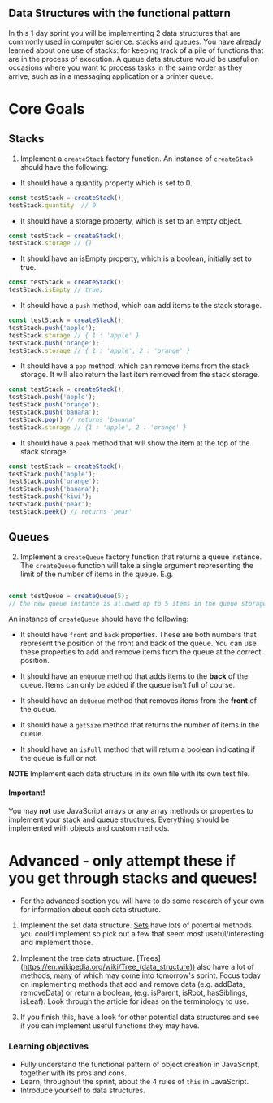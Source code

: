 ## Data Structures with the functional pattern

In this 1 day sprint you will be implementing 2 data structures that are commonly used in computer science: stacks and queues. You have already learned about one use of stacks: for keeping track of a pile of functions that are in the process of execution. A queue data structure would be useful on occasions where you want to process tasks in the same order as they arrive, such as in a messaging application or a printer queue.

# Core Goals

## Stacks

1.  Implement a `createStack` factory function. 
An instance of `createStack` should have the following:

* It should have a quantity property which is set to 0.
```js
const testStack = createStack();
testStack.quantity  // 0
```

* It should have a storage property, which is set to an empty object.

```js
const testStack = createStack();
testStack.storage // {}
```

* It should have an isEmpty property, which is a boolean, initially set to true.
```js
const testStack = createStack();
testStack.isEmpty // true;

```

* It should have a `push` method, which can add items to the stack storage.
```js 
const testStack = createStack();
testStack.push('apple');
testStack.storage // { 1 : 'apple' }
testStack.push('orange');
testStack.storage // { 1 : 'apple', 2 : 'orange' } 
```

* It should have a `pop` method, which can remove items from the stack storage.  It will also return the last item removed from the stack storage.
```js
const testStack = createStack();
testStack.push('apple');
testStack.push('orange');
testStack.push('banana');
testStack.pop() // returns 'banana'
testStack.storage // {1 : 'apple', 2 : 'orange' }
```


* It should have a `peek` method that will show the item at the top of the stack storage.

```js
const testStack = createStack();
testStack.push('apple');
testStack.push('orange');
testStack.push('banana');
testStack.push('kiwi');
testStack.push('pear');
testStack.peek() // returns 'pear'
```

## Queues

2.  Implement a `createQueue` factory function that returns a queue instance.  The `createQueue` function will take a single argument representing the limit of the number of items in the queue.  E.g. 

```js 

const testQueue = createQueue(5);
// the new queue instance is allowed up to 5 items in the queue storage
```

An instance of `createQueue` should have the following:

* It should have `front` and `back` properties.  These are both numbers that represent the position of the front and back of the queue.  You can use these properties to add and remove items from the queue at the correct position.

* It should have an `enQueue` method that adds items to the **back** of the queue.  Items can only be added if the queue isn't full of course.

* It should have an `deQueue` method that removes items from the **front** of the queue.

* It should have a `getSize` method that returns the number of items in the queue.

* It should have an `isFull` method that will return a boolean indicating if the queue is full or not.

**NOTE** Implement each data structure in its own file with its own test file.

#### Important!

You may **not** use JavaScript arrays or any array methods or properties to implement your stack and queue structures. Everything should be implemented with objects and custom methods.

# Advanced - only attempt these if you get through stacks and queues!

* For the advanced section you will have to do some research of your own for information about each data structure.

1) Implement the set data structure. [Sets](https://en.wikipedia.org/wiki/Set_(abstract_data_type)) have lots of potential methods you could implement so pick out a few that seem most useful/interesting and implement those.

2) Implement the tree data structure. [Trees] (https://en.wikipedia.org/wiki/Tree_(data_structure)) also have a lot of methods, many of which may come into tomorrow's sprint. Focus today on implementing methods that add and remove data (e.g. addData, removeData) or return a boolean, (e.g. isParent, isRoot, hasSiblings, isLeaf). Look through the article for ideas on the terminology to use.

3) If you finish this, have a look for other potential data structures and see if you can implement useful functions they may have.

### Learning objectives

- Fully understand the functional pattern of object creation in JavaScript,           together with its pros and cons. 
- Learn, throughout the sprint, about the 4 rules of `this` in JavaScript.
- Introduce yourself to data structures.
